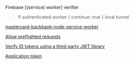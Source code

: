 Firebase [(service) worker] verifier

> If authenticated worker { continue: true } local tunnel 

[mastercard-backbank-node-service-worker](https://github.com/NickCarducci/mastercard-backbank-node-service-worker)

[Allow preflighted requests](https://developers.cloudflare.com/cloudflare-one/identity/authorization-cookie/cors/#allow-preflighted-requests)

[Verify ID tokens using a third-party JWT library](https://firebase.google.com/docs/auth/admin/verify-id-tokens#verify_id_tokens_using_a_third-party_jwt_library)

[Application token](https://developers.cloudflare.com/cloudflare-one/identity/authorization-cookie/application-token/)
